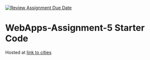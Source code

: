 [![Review Assignment Due Date](https://classroom.github.com/assets/deadline-readme-button-24ddc0f5d75046c5622901739e7c5dd533143b0c8e959d652212380cedb1ea36.svg)](https://classroom.github.com/a/7kKA03Up)
# WebApps-Assignment-5 Starter Code
Hosted at [link to cities](https://44-563-webapps-f23.github.io/44563-webapps-f23-assignment5-sagaramundla/cities.html)